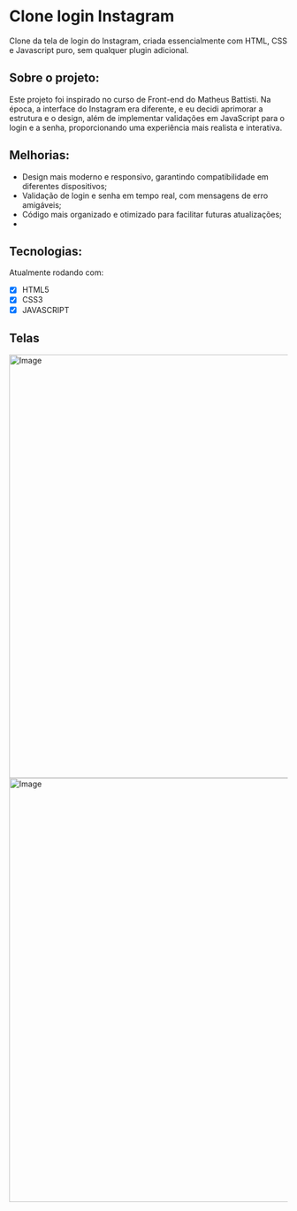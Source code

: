 # Clone login Instagram 
Clone da tela de login do Instagram, criada essencialmente com HTML, CSS e Javascript puro, sem qualquer plugin adicional.

## Sobre o projeto: 
Este projeto foi inspirado no curso de Front-end do Matheus Battisti.
Na época, a interface do Instagram era diferente, e eu decidi aprimorar a estrutura e o design, além de implementar validações em JavaScript para o login e a senha, proporcionando uma experiência mais realista e interativa.

## Melhorias:
- Design mais moderno e responsivo, garantindo compatibilidade em diferentes dispositivos;
- Validação de login e senha em tempo real, com mensagens de erro amigáveis;
- Código mais organizado e otimizado para facilitar futuras atualizações;
- 
## Tecnologias:
Atualmente rodando com:
- [x] HTML5
- [x] CSS3
- [x] JAVASCRIPT 

## Telas 
<img width="1365" height="766" alt="Image" src="https://github.com/user-attachments/assets/190b3178-ef08-4650-85dc-a3bcf15dbf63" />
<img width="1365" height="767" alt="Image" src="https://github.com/user-attachments/assets/12e5e46d-b60c-473a-bce5-c01bf3825db4" />


